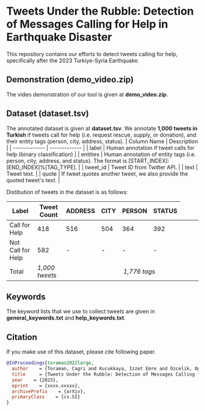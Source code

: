 # Tweets Under the Rubble: Detection of Messages Calling for Help in Earthquake Disaster

This repository contains our efforts to detect tweets calling for help, specifically after the 2023 Turkiye-Syria Earthquake. 

## Demonstration (demo_video.zip)
The video demonstration of our tool is given at **demo_video.zip**.

## Dataset (dataset.tsv)
The annotated dataset is given at **dataset.tsv**. We annotate **1,000 tweets in Turkish** if tweets call for help (i.e. request rescue, supply, or donation), and their entity tags (person, city, address, status).
| Column Name  | Description |
| ------------- | ------------- |
| label | Human annotation if tweet calls for help (binary classification) |
| entities | Human annotation of entity tags (i.e. person, city, address, and status). The format is [START_INDEX]:[END_INDEX]%[TAG_TYPE]. |
| tweet_id | Tweet ID from Twitter API. |
| text | Tweet text. |
| quote | If tweet quotes another tweet, we also provide the quoted tweet's text. |

Distibution of tweets in the dataset is as follows:

| Label | Tweet Count | ADDRESS | CITY | PERSON | STATUS |
|----------|----------|----------|----------|----------|----------|
| Call for Help | 418 | 516 | 504 | 364 | 392 |
| Not Call for Help | 582 | - | - | - | - |
| Total | *1,000 tweets* | <td colspan=4 align="center">*1,776 tags* |

## Keywords
The keyword lists that we use to collect tweets are given in **general_keywords.txt** and **help_keywords.txt**.

## Citation
If you make use of this dataset, please cite following paper.

```bibtex
@InProceedings{toraman2022large,
  author    = {Toraman, Cagri and Kucukkaya, Izzet Emre and Ozcelik, Oguzhan and Sahin, Umitcan},
  title     = {Tweets Under the Rubble: Detection of Messages Calling for Help in Earthquake Disaster},
  year    = {2023},
  eprint    = {xxxx.xxxxx},
  archivePrefix    = {arXiv},
  primaryClass    = {cs.SI}
}

```

